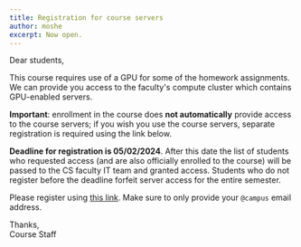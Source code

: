 ```yaml
---
title: Registration for course servers
author: moshe
excerpt: Now open.
---
```


Dear students,

This course requires use of a GPU for some of the homework assignments.
We can provide you access to the faculty's compute cluster which contains
GPU-enabled servers.

**Important**: enrollment in the course does **not automatically** provide
access to the course servers; if you wish you use the course servers, separate
registration is required using the link below.

**Deadline for registration is 05/02/2024**. After this date the list of
students who requested access (and are also officially enrolled to the course)
will be passed to the CS faculty IT team and granted access. Students who do
not register before the deadline forfeit server access for the entire semester.

Please register using [this link](https://forms.gle/s16jjpaMMkAV3hFh7).
Make sure to only provide your `@campus` email address.

Thanks,<br>
Course Staff


